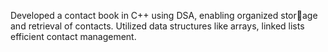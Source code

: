 Developed a contact book in C++ using DSA, enabling organized storage and retrieval of contacts.
Utilized data structures like arrays, linked lists efficient contact management.
